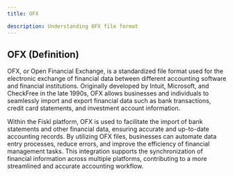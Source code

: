 ```yaml
---
title: OFX

description: Understanding OFX file format
---
```


## OFX (Definition)

OFX, or Open Financial Exchange, is a standardized file format used for the electronic exchange of financial data between different accounting software and financial institutions. Originally developed by Intuit, Microsoft, and CheckFree in the late 1990s, OFX allows businesses and individuals to seamlessly import and export financial data such as bank transactions, credit card statements, and investment account information.

Within the Fiskl platform, OFX is used to facilitate the import of bank statements and other financial data, ensuring accurate and up-to-date accounting records. By utilizing OFX files, businesses can automate data entry processes, reduce errors, and improve the efficiency of financial management tasks. This integration supports the synchronization of financial information across multiple platforms, contributing to a more streamlined and accurate accounting workflow.